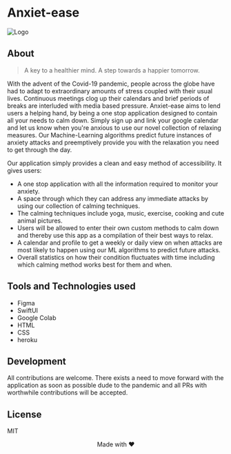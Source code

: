 # Anxiet-ease

![Logo](https://github.com/avyay10/Anxiet-ease/blob/main/logo.png)


## About 
> A key to a healthier mind. A step towards a happier tomorrow.

With the advent of the Covid-19 pandemic, people across the globe have had to adapt to extraordinary amounts of stress coupled with their usual lives. Continuous meetings clog up their calendars and brief periods of breaks are interluded with media based pressure. Anxiet-ease aims to lend users a helping hand, by being a one stop application designed to contain all your needs to calm down. Simply sign up and link your google calendar and let us know when you're anxious to use our novel collection of relaxing measures. Our Machine-Learning algorithms predict future instances of anxiety attacks and preemptively provide you with the relaxation you need to get through the day.

Our application simply provides a clean and easy method of accessibility. It gives users:

- A one stop application with all the information required to monitor your anxiety.
- A space through which they can address any immediate attacks by using our collection of calming techniques.
- The calming techniques include yoga, music, exercise, cooking and cute animal pictures.
- Users will be allowed to enter their own custom methods to calm down and thereby use this app as a compilation of their best ways to relax.
- A calendar and profile to get a weekly or daily view on when attacks are most likely to happen using our ML algorithms to predict future attacks.
- Overall statistics on how their condition fluctuates with time including which calming method works best for them and when.

## Tools and Technologies used
- Figma
- SwiftUI
- Google Colab
- HTML
- CSS
- heroku

## Development

All contributions are welcome. There exists a need to move forward with the application as soon as possible dude to the pandemic and all PRs with worthwhile contributions will be accepted.

## License

MIT

<p align="center">Made with ❤</p>
